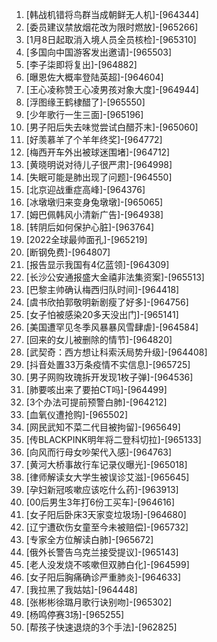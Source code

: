 
1. [韩战机错将鸟群当成朝鲜无人机]-[964344]
1. [委员建议禁放烟花改为限时燃放]-[965266]
1. [1月8日起取消入境人员全员核检]-[965310]
1. [多国向中国游客发出邀请]-[965503]
1. [李子柒即将复出]-[964882]
1. [曝恩佐大概率登陆英超]-[964604]
1. [王心凌称赞王心凌男孩对象大度]-[964944]
1. [浮图缘王鹤棣醋了]-[965550]
1. [少年歌行一生三面]-[965196]
1. [男子阳后失去味觉尝试白醋芥末]-[965060]
1. [好羡慕羊了个羊年终奖]-[964772]
1. [梅西开车外出被球迷围堵]-[964712]
1. [黄晓明说对待儿子很严肃]-[964998]
1. [失眠可能是肺出现了问题]-[964550]
1. [北京迎战重症高峰]-[964376]
1. [冰墩墩归来变身兔墩墩]-[965065]
1. [姆巴佩韩风小清新广告]-[964938]
1. [转阴后如何保护心脏]-[963764]
1. [2022全球最帅面孔]-[965219]
1. [断钢免费]-[964807]
1. [报告显示我国有4亿蓝领]-[964309]
1. [长沙公安通报盛大金禧非法集资案]-[965513]
1. [巴黎主帅确认梅西归队时间]-[964418]
1. [虞书欣拍郭敬明新剧瘦了好多]-[964756]
1. [女子怕被感染20多天没出门]-[965141]
1. [美国遭罕见冬季风暴暴风雪肆虐]-[964584]
1. [回来的女儿被删除的情节]-[964820]
1. [武契奇：西方想让科索沃局势升级]-[964408]
1. [抖音处置33万条疫情不实信息]-[965725]
1. [男子网购玫瑰拆开发现1枚子弹]-[964536]
1. [肺要咳出来了要拍CT吗]-[964499]
1. [3个办法可提前预警白肺]-[964212]
1. [血氧仪遭抢购]-[965502]
1. [网民武知不菜二代目被拘留]-[965649]
1. [传BLACKPINK明年将二登科切拉]-[965133]
1. [向风而行母女吵架代入感]-[964763]
1. [黄河大桥事故行车记录仪曝光]-[965018]
1. [律师解读女大学生被误诊艾滋]-[965645]
1. [孕妇新冠咳嗽应该吃什么药]-[963913]
1. [00后男生3年打6份工买车]-[964616]
1. [女子阳后卧床3天家变垃圾场]-[964680]
1. [辽宁遭砍伤女童至今未被赔偿]-[965732]
1. [专家全方位解读白肺]-[965672]
1. [俄外长警告乌克兰接受提议]-[965143]
1. [老人没发烧不咳嗽但双肺白化]-[964599]
1. [女子阳后胸痛确诊严重肺炎]-[964633]
1. [我拉黑了我姑姑]-[964448]
1. [张彬彬徐璐月歌行诀别吻]-[965302]
1. [杨鸣停赛3场]-[965255]
1. [帮孩子快速退烧的3个手法]-[962825]